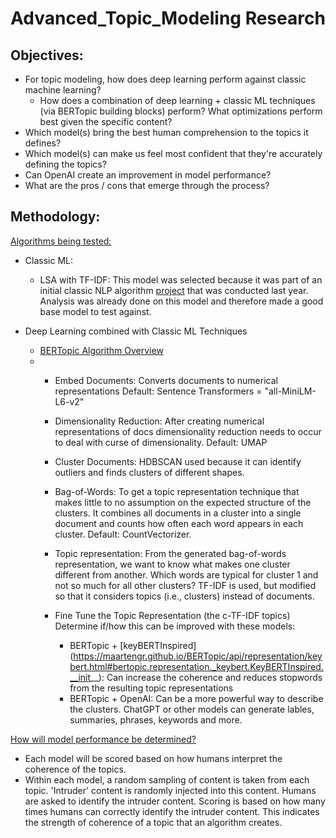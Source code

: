 # Advanced_Topic_Modeling Research

## Objectives: 
- For topic modeling, how does deep learning perform against classic machine learning?
    - How does a combination of deep learning + classic ML techniques (via BERTopic building blocks) perform? What optimizations perform best given the specific content?  
- Which model(s) bring the best human comprehension to the topics it defines? 
- Which model(s) can make us feel most confident that they're accurately defining the topics? 
- Can OpenAI create an improvement in model performance?
- What are the pros / cons that emerge through the process? 


## Methodology:
<ins>Algorithms being tested:</ins>

- Classic ML:
  - LSA with TF-IDF: This model was selected because it was part of an initial classic NLP algorithm [project](https://github.com/Jenni-Hawk/NLP_TopicModeling/blob/main/NLP_Presentation.pdf) that was conducted last year. Analysis was already done on this model and therefore made a good base model to test against. 

- Deep Learning combined with Classic ML Techniques
  - [BERTopic Algorithm Overview](https://maartengr.github.io/BERTopic/algorithm/algorithm.html#visual-overview)
  - 
    - Embed Documents: Converts documents to numerical representations Default: Sentence Transformers = "all-MiniLM-L6-v2" 
    - Dimensionality Reduction: After creating numerical representations of docs dimensionality reduction needs to occur to deal with curse of dimensionality. Default: UMAP
    - Cluster Documents: HDBSCAN used because it can identify outliers and finds clusters of different shapes.  
    - Bag-of-Words: To get a topic representation technique that makes little to no assumption on the expected structure of the clusters. It combines all documents in a cluster into a single document and counts how often each word appears in each cluster. Default: CountVectorizer. 
    - Topic representation: From the generated bag-of-words representation, we want to know what makes one cluster different from another. Which words are typical for cluster 1 and not so much for all other clusters? TF-IDF is used, but modified so that it considers topics (i.e., clusters) instead of documents. 

    - Fine Tune the Topic Representation (the c-TF-IDF topics)
      Determine if/how this can be improved with these models:

        - BERTopic + [keyBERTInspired]   (https://maartengr.github.io/BERTopic/api/representation/keybert.html#bertopic.representation._keybert.KeyBERTInspired.__init__): Can increase the coherence and reduces stopwords from the resulting topic representations
        - BERTopic + OpenAI: Can be a more powerful way to describe the clusters. ChatGPT or other models can generate lables, summaries, phrases, keywords and more. 

<ins>How will model performance be determined?</ins>
- Each model will be scored based on how humans interpret the coherence of the topics. 
- Within each model, a random sampling of content is taken from each topic. 'Intruder' content is randomly injected into this content. Humans are asked to identify the intruder content. Scoring is based on how many times humans can correctly identify the intruder content. This indicates the strength of coherence of a topic that an algorithm creates.   



